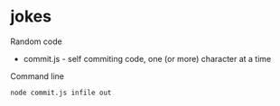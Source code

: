 # jokes
Random code
* commit.js - self commiting code, one (or more) character at a time

Command line  

```
node commit.js infile out
